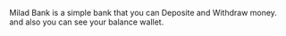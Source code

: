 Milad Bank is a simple bank that you can Deposite and Withdraw money. and also you can see your balance wallet.

